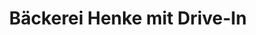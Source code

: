 ---
title: "Bäckerei Henke mit Drive-In"
url: /warburg/baeckerei-henke-mit-drive-in/
shop: Bäckerei
---